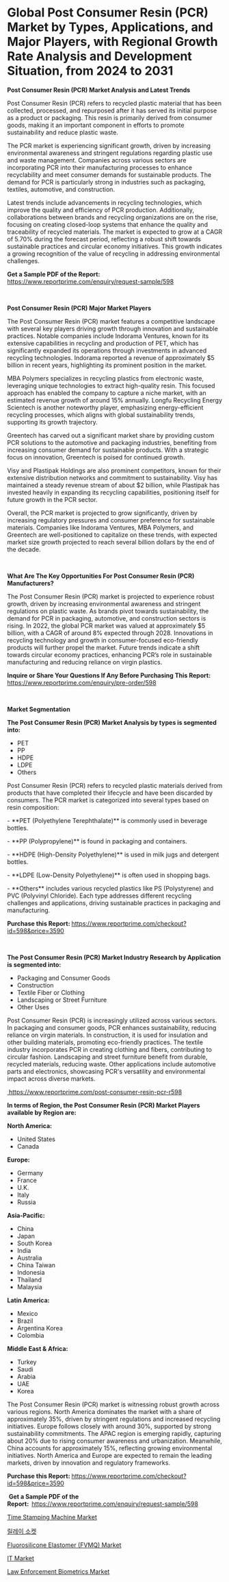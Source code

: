 <p><h1>Global Post Consumer Resin (PCR) Market by Types, Applications, and Major Players, with Regional Growth Rate Analysis and Development Situation, from 2024 to 2031</h1></p><p><strong>Post Consumer Resin (PCR) Market Analysis and Latest Trends</strong></p>
<p><p>Post Consumer Resin (PCR) refers to recycled plastic material that has been collected, processed, and repurposed after it has served its initial purpose as a product or packaging. This resin is primarily derived from consumer goods, making it an important component in efforts to promote sustainability and reduce plastic waste.</p><p>The PCR market is experiencing significant growth, driven by increasing environmental awareness and stringent regulations regarding plastic use and waste management. Companies across various sectors are incorporating PCR into their manufacturing processes to enhance recyclability and meet consumer demands for sustainable products. The demand for PCR is particularly strong in industries such as packaging, textiles, automotive, and construction. </p><p>Latest trends include advancements in recycling technologies, which improve the quality and efficiency of PCR production. Additionally, collaborations between brands and recycling organizations are on the rise, focusing on creating closed-loop systems that enhance the quality and traceability of recycled materials. The market is expected to grow at a CAGR of 5.70% during the forecast period, reflecting a robust shift towards sustainable practices and circular economy initiatives. This growth indicates a growing recognition of the value of recycling in addressing environmental challenges.</p></p>
<p><strong>Get a Sample PDF of the Report:&nbsp;</strong> <a href="https://www.reportprime.com/enquiry/request-sample/598">https://www.reportprime.com/enquiry/request-sample/598</a></p>
<p>&nbsp;</p>
<p><strong>Post Consumer Resin (PCR) Major Market Players</strong></p>
<p><p>The Post Consumer Resin (PCR) market features a competitive landscape with several key players driving growth through innovation and sustainable practices. Notable companies include Indorama Ventures, known for its extensive capabilities in recycling and production of PET, which has significantly expanded its operations through investments in advanced recycling technologies. Indorama reported a revenue of approximately $5 billion in recent years, highlighting its prominent position in the market.</p><p>MBA Polymers specializes in recycling plastics from electronic waste, leveraging unique technologies to extract high-quality resin. This focused approach has enabled the company to capture a niche market, with an estimated revenue growth of around 15% annually. Longfu Recycling Energy Scientech is another noteworthy player, emphasizing energy-efficient recycling processes, which aligns with global sustainability trends, supporting its growth trajectory.</p><p>Greentech has carved out a significant market share by providing custom PCR solutions to the automotive and packaging industries, benefiting from increasing consumer demand for sustainable products. With a strategic focus on innovation, Greentech is poised for continued growth.</p><p>Visy and Plastipak Holdings are also prominent competitors, known for their extensive distribution networks and commitment to sustainability. Visy has maintained a steady revenue stream of about $2 billion, while Plastipak has invested heavily in expanding its recycling capabilities, positioning itself for future growth in the PCR sector.</p><p>Overall, the PCR market is projected to grow significantly, driven by increasing regulatory pressures and consumer preference for sustainable materials. Companies like Indorama Ventures, MBA Polymers, and Greentech are well-positioned to capitalize on these trends, with expected market size growth projected to reach several billion dollars by the end of the decade.</p></p>
<p>&nbsp;</p>
<p><strong>What Are The Key Opportunities For Post Consumer Resin (PCR) Manufacturers?</strong></p>
<p><p>The Post Consumer Resin (PCR) market is projected to experience robust growth, driven by increasing environmental awareness and stringent regulations on plastic waste. As brands pivot towards sustainability, the demand for PCR in packaging, automotive, and construction sectors is rising. In 2022, the global PCR market was valued at approximately $5 billion, with a CAGR of around 8% expected through 2028. Innovations in recycling technology and growth in consumer-focused eco-friendly products will further propel the market. Future trends indicate a shift towards circular economy practices, enhancing PCR’s role in sustainable manufacturing and reducing reliance on virgin plastics.</p></p>
<p><strong>Inquire or Share Your Questions If Any Before Purchasing This Report:</strong> <a href="https://www.reportprime.com/enquiry/pre-order/598">https://www.reportprime.com/enquiry/pre-order/598</a></p>
<p>&nbsp;</p>
<p><strong>Market Segmentation</strong></p>
<p><strong>The Post Consumer Resin (PCR) Market Analysis by types is segmented into:</strong></p>
<p><ul><li>PET</li><li>PP</li><li>HDPE</li><li>LDPE</li><li>Others</li></ul></p>
<p><p>Post Consumer Resin (PCR) refers to recycled plastic materials derived from products that have completed their lifecycle and have been discarded by consumers. The PCR market is categorized into several types based on resin composition: </p><p>- **PET (Polyethylene Terephthalate)** is commonly used in beverage bottles. </p><p>- **PP (Polypropylene)** is found in packaging and containers. </p><p>- **HDPE (High-Density Polyethylene)** is used in milk jugs and detergent bottles. </p><p>- **LDPE (Low-Density Polyethylene)** is often used in shopping bags. </p><p>- **Others** includes various recycled plastics like PS (Polystyrene) and PVC (Polyvinyl Chloride). Each type addresses different recycling challenges and applications, driving sustainable practices in packaging and manufacturing.</p></p>
<p><strong>Purchase this Report:&nbsp;</strong><a href="https://www.reportprime.com/checkout?id=598&price=3590">https://www.reportprime.com/checkout?id=598&price=3590</a></p>
<p>&nbsp;</p>
<p><strong>The Post Consumer Resin (PCR) Market Industry Research by Application is segmented into:</strong></p>
<p><ul><li>Packaging and Consumer Goods</li><li>Construction</li><li>Textile Fiber or Clothing</li><li>Landscaping or Street Furniture</li><li>Other Uses</li></ul></p>
<p><p>Post Consumer Resin (PCR) is increasingly utilized across various sectors. In packaging and consumer goods, PCR enhances sustainability, reducing reliance on virgin materials. In construction, it is used for insulation and other building materials, promoting eco-friendly practices. The textile industry incorporates PCR in creating clothing and fibers, contributing to circular fashion. Landscaping and street furniture benefit from durable, recycled materials, reducing waste. Other applications include automotive parts and electronics, showcasing PCR's versatility and environmental impact across diverse markets.</p></p>
<p><a href="https://www.reportprime.com/post-consumer-resin-pcr-r598">&nbsp;https://www.reportprime.com/post-consumer-resin-pcr-r598</a></p>
<p><strong>In terms of Region, the Post Consumer Resin (PCR) Market Players available by Region are:</strong></p>
<p>
    <p> <strong> North America: </strong>
        <ul>
            <li>United States</li>
            <li>Canada</li>
        </ul>
        </p> 
    <p> <strong> Europe: </strong>
        <ul>
            <li>Germany</li>
            <li>France</li>
            <li>U.K.</li>
            <li>Italy</li>
            <li>Russia</li>
        </ul>
        </p> 
    <p> <strong> Asia-Pacific: </strong>
        <ul>
            <li>China</li>
            <li>Japan</li>
            <li>South Korea</li>
            <li>India</li>
            <li>Australia</li>
            <li>China Taiwan</li>
            <li>Indonesia</li>
            <li>Thailand</li>
            <li>Malaysia</li>
        </ul>
        </p> 
    <p> <strong> Latin America: </strong>
        <ul>
            <li>Mexico</li>
            <li>Brazil</li>
            <li>Argentina Korea</li>
            <li>Colombia</li>
        </ul>
        </p> 
    <p> <strong> Middle East & Africa: </strong>
        <ul>
            <li>Turkey</li>
            <li>Saudi</li>
            <li>Arabia</li>
            <li>UAE</li>
            <li>Korea</li>
        </ul>
    </p>
    </p>
<p><p>The Post Consumer Resin (PCR) market is witnessing robust growth across various regions. North America dominates the market with a share of approximately 35%, driven by stringent regulations and increased recycling initiatives. Europe follows closely with around 30%, supported by strong sustainability commitments. The APAC region is emerging rapidly, capturing about 20% due to rising consumer awareness and urbanization. Meanwhile, China accounts for approximately 15%, reflecting growing environmental initiatives. North America and Europe are expected to remain the leading markets, driven by innovation and regulatory frameworks.</p></p>
<p><strong>Purchase this Report: </strong><a href="https://www.reportprime.com/checkout?id=598&price=3590">https://www.reportprime.com/checkout?id=598&price=3590</a></p>
<p>&nbsp;<strong>Get a Sample PDF of the Report:&nbsp;&nbsp;</strong><a href="https://www.reportprime.com/enquiry/request-sample/598">https://www.reportprime.com/enquiry/request-sample/598</a></p>
<p><strong></strong></p>
<p><p><a href="https://www.linkedin.com/pulse/global-time-stamping-machine-market-focus-product-type-wall-awnmf?trackingId=vqFzzvfBStqHrVewPGlmZQ%3D%3D">Time Stamping Machine Market</a></p><p><a href="https://medium.com/@kelvinfeenrey98677/%EB%8B%A4%EA%B0%80%EC%98%A4%EB%8A%94-%EB%A6%B4%EB%A0%88%EC%9D%B4-%EC%86%8C%EC%BC%93-%EC%8B%9C%EC%9E%A5-%EA%B8%B0%ED%9A%8C-2024%EB%85%84%EB%B6%80%ED%84%B0-2031%EB%85%84%EA%B9%8C%EC%A7%80%EC%9D%98-%ED%88%AC%EC%9E%90%EC%9E%90-%EB%B0%8F-%EC%9D%B4%ED%95%B4%EA%B4%80%EA%B3%84%EC%9E%90%EB%A5%BC-%EC%9C%84%ED%95%9C-%EC%8B%9C%EC%9E%A5-%EB%B6%84%EC%84%9D-%EC%A0%84%EB%A7%9D-426fa2bc7a90">릴레이 소켓</a></p><p><a href="https://github.com/gulaimolin/Market-Research-Report-List-6/blob/main/fluorosilicone-elastomer-fvmq-market.md">Fluorosilicone Elastomer (FVMQ) Market</a></p><p><a href="https://medium.com/@owen.mclean8956/global-it-market-exploring-market-share-market-trends-and-future-growth-4c4908794b7e">IT Market</a></p><p><a href="https://medium.com/@beaugrant95/law-enforcement-biometrics-market-investigation-industry-evolution-and-forecast-till-2031-777aa0216641">Law Enforcement Biometrics Market</a></p></p>